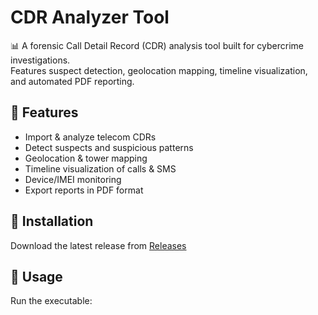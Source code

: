 # CDR Analyzer Tool

📊 A forensic Call Detail Record (CDR) analysis tool built for cybercrime investigations.  
Features suspect detection, geolocation mapping, timeline visualization, and automated PDF reporting.

## 🔹 Features
- Import & analyze telecom CDRs
- Detect suspects and suspicious patterns
- Geolocation & tower mapping
- Timeline visualization of calls & SMS
- Device/IMEI monitoring
- Export reports in PDF format

## 🔹 Installation
Download the latest release from [Releases](https://github.com/yourusername/CDR-Analyzer/releases)


## 🔹 Usage
Run the executable:
